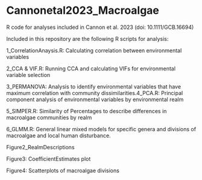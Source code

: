 # Cannonetal2023_Macroalgae

R code for analyses included in Cannon et al. 2023 (doi: 10.1111/GCB.16694)

Included in this repository are the following R scripts for analysis:

1_CorrelationAnaysis.R: Calculating correlation between environmental variables

2_CCA & VIF.R: Running CCA and calculating VIFs for environmental variable selection

3_PERMANOVA: Analysis to identify environmental variables that have maximum correlation with community dissimilarities.4_PCA.R: Principal component analysis of environmental variables by environmental realm

5_SIMPER.R: Similarity of Percentages to describe differences in macroalgae communities by realm

6_GLMM.R: General linear mixed models for specific genera and divisions of macroalgae and local human disturbance. 

Figure2_RealmDescriptions

Figure3: CoefficientEstimates plot 

Figure4: Scatterplots of macroalgae divisions

